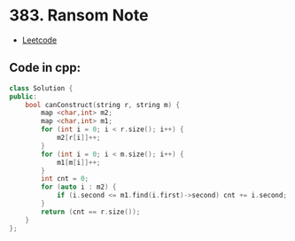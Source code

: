 # 383. Ransom Note
- [Leetcode](https://leetcode.com/problems/ransom-note/description/)
## Code in cpp:
```cpp
class Solution {
public:
    bool canConstruct(string r, string m) {
        map <char,int> m2;
        map <char,int> m1;
        for (int i = 0; i < r.size(); i++) {
            m2[r[i]]++;
        }
        for (int i = 0; i < m.size(); i++) {
            m1[m[i]]++;
        }
        int cnt = 0;
        for (auto i : m2) {
            if (i.second <= m1.find(i.first)->second) cnt += i.second;
        }
        return (cnt == r.size());
    }
};
```
